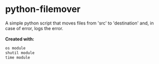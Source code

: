 # python-filemover
A simple python script that moves files from 'src' to 'destination' and, in
case of error, logs the error.<br><br>
**Created with:**<br>
```python
os module
shutil module
time module 
```
